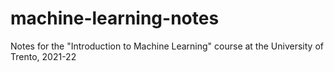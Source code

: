 # machine-learning-notes
Notes for the "Introduction to Machine Learning" course at the University of Trento, 2021-22
